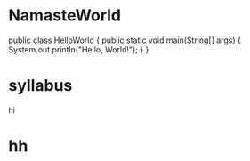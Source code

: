 # NamasteWorld
public class HelloWorld {     public static void main(String[] args) {         System.out.println("Hello, World!");     } }



# syllabus

hi

# hh
